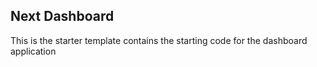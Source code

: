 ## Next Dashboard

This is the starter template contains the starting code for the dashboard application
